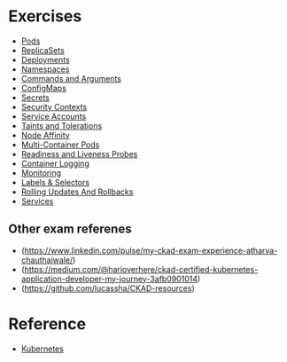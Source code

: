# Exercises
* [Pods](https://kodekloud.com/p/practice-test-kubernetes-ckad-pods)
* [ReplicaSets](https://kodekloud.com/p/practice-test-kubernetes-ckad-replicasets)
* [Deployments](https://kodekloud.com/p/practice-test-kubernetes-ckad-deployments)
* [Namespaces](https://kodekloud.com/p/practice-test-kubernetes-ckad-namespaces)
* [Commands and Arguments](https://kodekloud.com/p/practice-test-kubernetes-ckad-commands-and-arguments)
* [ConfigMaps](https://kodekloud.com/p/practice-test-kubernetes-ckad-configmaps)
* [Secrets](https://kodekloud.com/p/practice-test-kubernetes-ckad-secrets)
* [Security Contexts](https://kodekloud.com/p/practice-test-kubernetes-ckad-security-contexts)
* [Service Accounts](https://kodekloud.com/p/practice-test-kubernetes-ckad-service-account)
* [Taints and Tolerations](https://kodekloud.com/p/practice-test-kubernetes-ckad-taints-tolerations)
* [Node Affinity](https://kodekloud.com/p/practice-test-kubernetes-ckad-node-affinity)
* [Multi-Container Pods](https://kodekloud.com/p/practice-test-kubernetes-ckad-multicontainer-pods)
* [Readiness and Liveness Probes](https://kodekloud.com/p/practice-test-kubernetes-ckad-readiness-probes)
* [Container Logging](https://kodekloud.com/p/practice-test-kubernetes-ckad-logging)
* [Monitoring](https://kodekloud.com/p/practice-test-kubernetes-ckad-monitoring)
* [Labels & Selectors](https://kodekloud.com/p/practice-test-kubernetes-ckad-labels-and-selectors)
* [Rolling Updates And Rollbacks](https://kodekloud.com/p/practice-test-kubernetes-ckad-rolling-updates-and-rollbacks)
* [Services](https://kodekloud.com/p/kubernetes-for-beginners-services-493847859)

## Other exam referenes
* (https://www.linkedin.com/pulse/my-ckad-exam-experience-atharva-chauthaiwale/)
* (https://medium.com/@harioverhere/ckad-certified-kubernetes-application-developer-my-journey-3afb0901014)
* (https://github.com/lucassha/CKAD-resources)

# Reference
* [Kubernetes](https://wiki.quadratic.net/index.php/Kubernetes)


